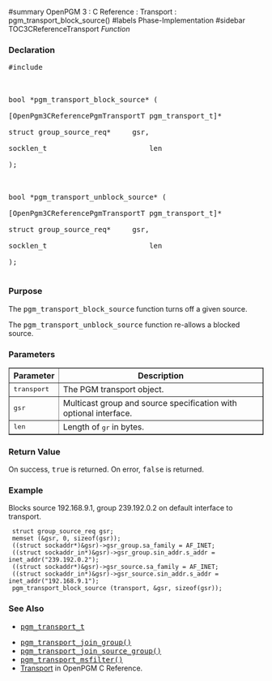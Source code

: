﻿#summary OpenPGM 3 : C Reference : Transport : pgm\_transport\_block\_source()
#labels Phase-Implementation
#sidebar TOC3CReferenceTransport
_Function_
### Declaration ###
<pre>
#include <pgm/pgm.h><br>
<br>
bool *pgm_transport_block_source* (<br>
[OpenPgm3CReferencePgmTransportT pgm_transport_t]*             transport,<br>
struct group_source_req*     gsr,<br>
socklen_t                        len<br>
);<br>
<br>
bool *pgm_transport_unblock_source* (<br>
[OpenPgm3CReferencePgmTransportT pgm_transport_t]*             transport,<br>
struct group_source_req*     gsr,<br>
socklen_t                        len<br>
);<br>
</pre>

### Purpose ###
The <tt>pgm_transport_block_source</tt> function turns off a given source.

The <tt>pgm_transport_unblock_source</tt> function re-allows a blocked source.

### Parameters ###

<table cellpadding='5' border='1' cellspacing='0'>
<tr>
<th>Parameter</th>
<th>Description</th>
</tr>
<tr>
<td><tt>transport</tt></td>
<td>The PGM transport object.</td>
</tr><tr>
<td><tt>gsr</tt></td>
<td>Multicast group and source specification with optional interface.</td>
</tr><tr>
<td><tt>len</tt></td>
<td>Length of <tt>gr</tt> in bytes.</td>
</tr>
</table>

### Return Value ###
On success, <tt>true</tt> is returned.  On error, <tt>false</tt> is returned.

### Example ###
Blocks source 192.168.9.1, group 239.192.0.2 on default interface to transport.

```
 struct group_source_req gsr;
 memset (&gsr, 0, sizeof(gsr));
 ((struct sockaddr*)&gsr)->gsr_group.sa_family = AF_INET;
 ((struct sockaddr_in*)&gsr)->gsr_group.sin_addr.s_addr = inet_addr("239.192.0.2");
 ((struct sockaddr*)&gsr)->gsr_source.sa_family = AF_INET;
 ((struct sockaddr_in*)&gsr)->gsr_source.sin_addr.s_addr = inet_addr("192.168.9.1");
 pgm_transport_block_source (transport, &gsr, sizeof(gsr));
```

### See Also ###
  * <tt><a href='OpenPgm3CReferencePgmTransportT.md'>pgm_transport_t</a></tt><br>
<ul><li><tt><a href='OpenPgm3CReferencePgmTransportJoinGroup.md'>pgm_transport_join_group()</a></tt><br>
</li><li><tt><a href='OpenPgm3CReferencePgmTransportJoinSourceGroup.md'>pgm_transport_join_source_group()</a></tt><br>
</li><li><tt><a href='OpenPgm3CReferencePgmTransportMsFilter.md'>pgm_transport_msfilter()</a></tt><br>
</li><li><a href='OpenPgm3CReferenceTransport.md'>Transport</a> in OpenPGM C Reference.